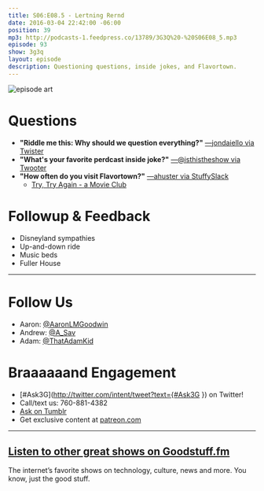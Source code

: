 ```yaml
---
title: S06:E08.5 - Lertning Rernd
date: 2016-03-04 22:42:00 -06:00
position: 39
mp3: http://podcasts-1.feedpress.co/13789/3G3Q%20-%20S06E08_5.mp3
episode: 93
show: 3g3q
layout: episode
description: Questioning questions, inside jokes, and Flavortown.
---
```


![episode art][1]

# Questions

* **"Riddle me this: Why should we question everything?"** [—jondaiello via Twister][2]
* **"What's your favorite perdcast inside joke?"** [—@isthistheshow via Twooter][3]
* **"How often do you visit Flavortown?"** [—ahuster via StuffySlack][4]
    * [Try, Try Again - a Movie Club][5]

# Followup & Feedback

* Disneyland sympathies
* Up-and-down ride
* Music beds
* Fuller House

***

# Follow Us
* Aaron: [@AaronLMGoodwin](http://twitter.com/aaronlmgoodwin)
* Andrew: [@A_Sav](http://twitter.com/a_sav)
* Adam: [@ThatAdamKid](http://twitter.com/thatadamkid)

# Braaaaaand Engagement
* [#Ask3G](http://twitter.com/intent/tweet?text={#Ask3G }) on Twitter!
* Call/text us: 760-881-4382
* [Ask on Tumblr](http://3g3q.co/ask)
* Get exclusive content at [patreon.com](http://www.patreon.com/3g3q)

***

## [Listen to other great shows on Goodstuff.fm](http://goodstuff.fm/)
The internet’s favorite shows on technology, culture, news and more. You know, just the good stuff.

[1]: http://l.gdwn.co/1jkmQ.jpg
[2]: https://twitter.com/408611390/status/700747271541911552
[3]: https://twitter.com/4251346693/status/700765030409592832
[4]: http://www.trustedglobaladvisors.com/Andrew-Schuster.e355827.htm
[5]: https://trytryagain.simplecast.fm
[6]: http://twitter.com/aaronlmgoodwin
[7]: http://twitter.com/a_sav
[8]: http://twitter.com/thatadamkid
[9]: http://3g3q.co/ask
[10]: http://www.patreon.com/3g3q
[11]: http://goodstuff.fm/3g3q/
